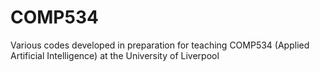 # COMP534
Various codes developed in preparation for teaching COMP534 (Applied Artificial Intelligence) at the University of Liverpool
